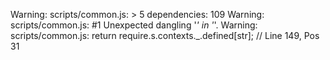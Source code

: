 Warning: scripts/common.js: > 5 dependencies: 109
Warning: scripts/common.js:  #1 Unexpected dangling '_' in '_'.
Warning: scripts/common.js:     return require.s.contexts._.defined[str]; // Line 149, Pos 31

